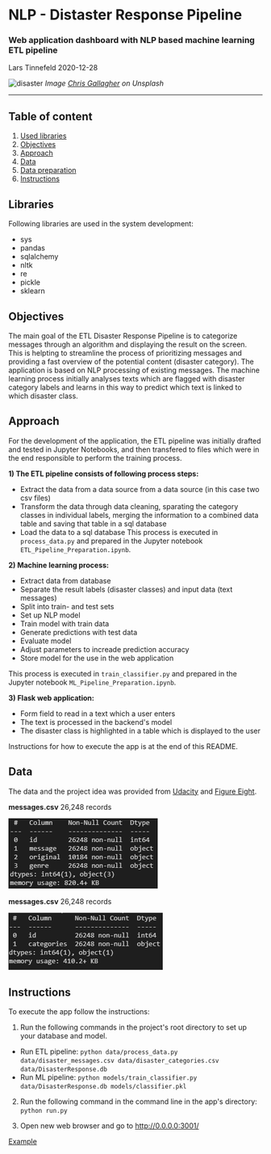 # NLP - Distaster Response Pipeline
### Web application dashboard with NLP based machine learning ETL pipeline
Lars Tinnefeld 2020-12-28

![disaster](https://images.unsplash.com/photo-1545276070-ec815f01c6ec?ixid=MXwxMjA3fDB8MHxwaG90by1wYWdlfHx8fGVufDB8fHw%3D&ixlib=rb-1.2.1&auto=format&fit=crop&w=1500&q=80)
*Image [Chris Gallagher](https://unsplash.com/@chriswebdog) on Unsplash*

---
## Table of content
1. [Used libraries](#installation)
2. [Objectives](#objectives)
3. [Approach](#approach)
4. [Data](#data)
5. [Data preparation](#preparation)
8. [Instructions](#instruction)

## Libraries <a name="installation"></a>
Following libraries are used in the system development:
- sys
- pandas
- sqlalchemy
- nltk
- re
- pickle
- sklearn

## Objectives <a name="objectives"></a>
The main goal of the ETL Disaster Response Pipeline is to categorize messages through an algorithm and displaying the result on the screen. This is helpting to streamline the process of prioritizing messages and providing a fast overview of the potential content (disaster category). The application is based on NLP processing of existing messages. The machine learning process initially analyses texts which are flagged with disaster category labels and learns in this way to predict which text is linked to which disaster class.

## Approach <a name="approach"></a>
For the development of the application, the ETL pipeline was initially drafted and tested in Jupyter Notebooks, and then transfered to files which were in the end responsible to perform the training process.

**1) The ETL pipeline consists of following process steps:**
- Extract the data from a data source from a data source (in this case two csv files)
- Transform the data through data cleaning, sparating the category classes in individual labels, merging the information to a combined data table and saving that table in a sql database
- Load the data to a sql database
This process is executed in `process_data.py` and prepared in the Jupyter notebook `ETL_Pipeline_Preparation.ipynb`.

**2) Machine learning process:**
- Extract data from database
- Separate the result labels (disaster classes) and input data (text messages)
- Split into train- and test sets
- Set up NLP model
- Train model with train data
- Generate predictions with test data
- Evaluate model
- Adjust parameters to increade prediction accuracy
- Store model for the use in the web application

This process is executed in `train_classifier.py` and prepared in the Jupyter notebook `ML_Pipeline_Preparation.ipynb`.

**3) Flask web application:**
- Form field to read in a text which a user enters
- The text is processed in the backend's model
- The disaster class is highlighted in a table which is displayed to the user

Instructions for how to execute the app is at the end of this README.

## Data <a name="data"></a>
The data and the project idea was provided from [Udacity](https://www.udacity.com/) and [Figure Eight](https://appen.com/).

**messages.csv**
26,248 records

![messages](https://github.com/LarsTinnefeld/distaster-response-pipeline/blob/main/Media/messages_csv.PNG?raw=true)


**messages.csv**
26,248 records

![categories](https://github.com/LarsTinnefeld/distaster-response-pipeline/blob/main/Media/categories_csv.PNG?raw=true)

## Instructions <a name="instructions"></a>

To execute the app follow the instructions:

1. Run the following commands in the project's root directory to set up your database and model.

- Run ETL pipeline: `python data/process_data.py data/disaster_messages.csv data/disaster_categories.csv data/DisasterResponse.db`
- Run ML pipeline: `python models/train_classifier.py data/DisasterResponse.db models/classifier.pkl`
2. Run the following command in the command line in the app's directory: `python run.py`

3. Open new web browser and go to http://0.0.0.0:3001/

[Example](https://github.com/LarsTinnefeld/distaster-response-pipeline/blob/main/Media/Example_message.PNG?raw=true)
